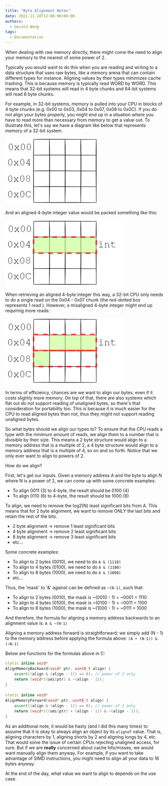 ```yaml
---
title: "Byte Alignment Notes"
date: 2021-11-18T12:00:00+08:00
authors:
  - Gerald Wong
tags:
  - Documentation
---
```


When dealing with raw memory directly, there might come the need to align your memory to the nearest of some power of 2.

<!--more-->

Typically you would want to do this when you are reading and writing to a data structure that uses raw bytes, like a memory arena that can contain different types for instance. Aligning values by their types minimizes cache trashing. This is because memory is typically read WORD by WORD. This means that 32-bit systems will read in 4 byte chunks and 64-bit systems will read 8 byte chunks.

For example, in 32-bit systems, memory is pulled into your CPU in blocks of 4 byte chunks (e.g. 0x00 to 0x03, 0x04 to 0x07, 0x08 to 0x0C). If you do not align your bytes properly, you might end up in a situation where you have to read more than necessary from memory to get a value out. To illustrate this, let's say we have a diagram like below that represents memory of a 32-bit system.

![blank_32_bit_memory](/img/blog_img/20211118/blank_32_bit_memory.png)

And an aligned 4-byte integer value would be packed something like this:

![blank_32_bit_memory](/img/blog_img/20211118/blank_32_bit_memory_aligned_int.png)

When retrieving an aligned 4-byte integer this way,  a 32-bit CPU only needs to do a single read on the 0x04 - 0x07 chunk (the red-dotted box represents 1 read ). However, a misaligned 4-byte integer might end up requiring more reads:

![blank_32_bit_memory](/img/blog_img/20211118/blank_32_bit_memory_unaligned_int.png)

In terms of efficiency, chances are we want to align our bytes, even if it costs slightly more memory. On top of that, there are also systems which flat out do not support reading of unaligned bytes, so there's that consideration for portability too. This is because it is much easier for the CPU to read aligned bytes than not, thus they might not support reading unaligned bytes.

So what bytes should we align our types to? To ensure that the CPU reads a type with the minimum amount of reads, we align them to a number that is divisible by their size. This means a 2 byte structure would align to a memory address that is a multiple of 2,  a 4 byte structure would align to a memory address that is a multiple of 4, so on and so forth. Notice that we only ever want to align to powers of 2.

How do we align?

First, let's get our inputs. Given a memory address A and the byte to align N where N is a power of 2, we can come up with some concrete examples:

- To align 0011 (3) to 4-byte, the result should be 0100 (4)
- To align 0110 (6) to 4-byte, the result should be 1000 (8)

To align, we need to remove the log2(N) least significant bits from A. This means that for 2 byte alignment, we want to remove ONLY the last bits and retain the rest of the bits.

- 2 byte alignment -> remove 1 least significant bits
- 4 byte alignment -> remove 2 least significant bits
- 8 byte alignment -> remove 3 least significant bits
- etc...

Some concrete examples:

- To align to 2 bytes (0010), we need to do `A & (1110)`
- To align to 4 bytes (0100), we need to do `A & (1100)`
- To align to 8 bytes (1000), we need to do `A & (1000)`
- etc...

Thus, the 'mask' to '&' against can be defined as `~(N-1)`, such that:

- To align to 2 bytes (0010), the mask is ~(0010 - 1) = ~0001 = 1110
- To align to 4 bytes (0100), the mask is ~(0100 - 1) = ~0011 = 1100
- To align to 8 bytes (1000), the mask is ~(1000 - 1) = ~0111 = 1000

And therefore, the formula for aligning a memory address backwards to an alignment value is: `A & ~(N-1)`

Aligning a memory address forward is straightforward; we simply add (N - 1) to the memory address before applying the formula above: `(A + (N-1)) & (~N-1)`

Below are functions for the formulas above in C:

```cpp
static inline void* 
AlignMemoryBackward(void* ptr, uint8_t align) {
    assert((align & (align - 1)) == 0); // power of 2 only
    return (void*)(umi(ptr) & ~(align - 1));
}

static inline void* 
AlignMemoryForward(void* ptr, uint8_t align) {
    assert((align & (align - 1)) == 0); // power of 2 only
    return (void*)((umi(ptr) + (align - 1)) & ~(align - 1));
}

```

As an additional note, it would be hasty (and I did this many times) to assume that it is okay to always align an object by its `alignof` value. That is, aligning characters by 1, aligning shorts by 2 and aligning longs by 4, etc. That would solve the issue of certain CPUs rejecting unaligned access, for sure. But if we are **really** concerned about cache hits/misses, we would want manually align them anyway. For example, if you want to take advantage of SIMD instructions, you might need to align all your data to 16 bytes anyway.

At the end of the day, what value we want to align to depends on the use case. 













